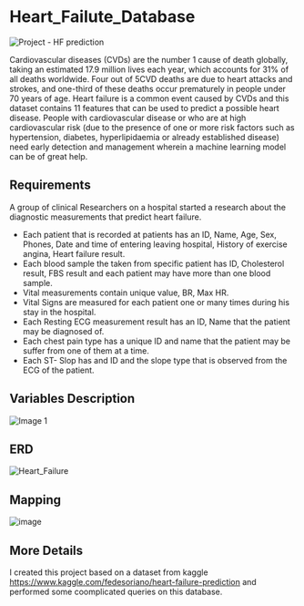 # Heart_Failute_Database
![Project - HF prediction ](https://user-images.githubusercontent.com/76844909/148222200-a2b4c2f9-d016-4280-9262-5186a7c0ac58.jpg)


Cardiovascular diseases (CVDs) are the number 1 cause of death globally, taking an estimated 17.9 million lives each year, which accounts for 31% of all deaths worldwide. Four out of 5CVD deaths are due to heart attacks and strokes, and one-third of these deaths occur prematurely in people under 70 years of age. Heart failure is a common event caused by CVDs and this dataset contains 11 features that can be used to predict a possible heart disease.
People with cardiovascular disease or who are at high cardiovascular risk (due to the presence of one or more risk factors such as hypertension, diabetes, hyperlipidaemia or already established disease) need early detection and management wherein a machine learning model can be of great help.


## Requirements
A group of clinical Researchers on a hospital started a research about the diagnostic measurements that predict heart failure.
- Each patient that is recorded at patients has an ID, Name, Age, Sex, Phones, Date and time of entering leaving hospital, History of exercise angina,  Heart failure result. 
- Each blood sample the taken from specific patient has ID,  Cholesterol result, FBS result and each patient may have more than one blood sample.
- Vital measurements contain unique value, BR, Max HR.
- Vital Signs are measured for each patient  one or many times during his stay in the hospital.
- Each Resting ECG measurement  result has an ID, Name that the patient may be diagnosed of.
- Each chest pain type has a unique ID and name that the patient may be suffer from one of them at a time.
- Each ST- Slop has and ID and the slope type that is observed from the ECG of the patient. 
## Variables Description 
![Image 1](https://user-images.githubusercontent.com/76844909/148224325-b53dc376-2ff5-45e3-bf62-e276443f2693.png)

## ERD
![Heart_Failure](https://user-images.githubusercontent.com/76844909/148227275-95903998-7560-44b8-bd2b-5217f51baa57.png)

## Mapping
![image](https://user-images.githubusercontent.com/76844909/148227343-ac24e096-30bc-423e-9a58-f9abaac3be8d.png)

## More Details
I created this project based on a dataset from kaggle 
https://www.kaggle.com/fedesoriano/heart-failure-prediction
and performed some coomplicated queries on this database.
